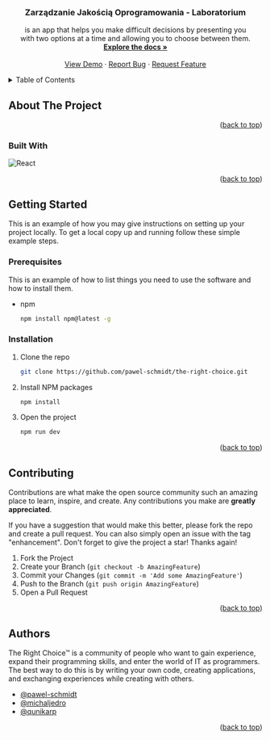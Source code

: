 <a name="readme-top"></a>

<!-- PROJECT LOGO -->
<br />
<div align="center">


<h3 align="center">Zarządzanie Jakością Oprogramowania - Laboratorium</h3>

  <p align="center">
    is an app that helps you make difficult decisions by presenting you </br> with two options at a time and allowing you to choose between them.
    <br />
    <a href="https://github.com/pawel-schmidt/the-right-choice/"><strong>Explore the docs »</strong></a>
    <br />
    <br />
    <a href="https://www.therightchoice.online/">View Demo</a>
    ·
    <a href="https://github.com/pawel-schmidt/the-right-choice/issues">Report Bug</a>
    ·
    <a href="https://github.com/pawel-schmidt/the-right-choice/issues">Request Feature</a>
  </p>
</div>

<!-- TABLE OF CONTENTS -->
<details>
  <summary>Table of Contents</summary>
  <ol>
    <li>
      <a href="#about-the-project">About The Project</a>
      <ul>
        <li><a href="#built-with">Built With</a></li>
      </ul>
    </li>
    <li>
      <a href="#getting-started">Getting Started</a>
      <ul>
        <li><a href="#prerequisites">Prerequisites</a></li>
        <li><a href="#installation">Installation</a></li>
      </ul>
    </li>
    <li><a href="#contributing">Contributing</a></li>
    <li><a href="#contact">Authors</a></li>
  </ol>
</details>

<!-- ABOUT THE PROJECT -->

## About The Project

<p align="right">(<a href="#readme-top">back to top</a>)</p>

### Built With

![React](https://img.shields.io/badge/React-61DAFB.svg?style=for-the-badge&logo=React&logoColor=black)


<p align="right">(<a href="#readme-top">back to top</a>)</p>

<!-- GETTING STARTED -->

## Getting Started

This is an example of how you may give instructions on setting up your project locally.
To get a local copy up and running follow these simple example steps.

### Prerequisites

This is an example of how to list things you need to use the software and how to install them.

- npm
  ```sh
  npm install npm@latest -g
  ```

### Installation

1. Clone the repo
   ```sh
   git clone https://github.com/pawel-schmidt/the-right-choice.git
   ```
2. Install NPM packages
   ```sh
   npm install
   ```
3. Open the project
   ```sh
   npm run dev
   ```

<p align="right">(<a href="#readme-top">back to top</a>)</p>

<!-- CONTRIBUTING -->

## Contributing

Contributions are what make the open source community such an amazing place to learn, inspire, and create. Any contributions you make are **greatly appreciated**.

If you have a suggestion that would make this better, please fork the repo and create a pull request. You can also simply open an issue with the tag "enhancement".
Don't forget to give the project a star! Thanks again!

1. Fork the Project
2. Create your Branch (`git checkout -b AmazingFeature`)
3. Commit your Changes (`git commit -m 'Add some AmazingFeature'`)
4. Push to the Branch (`git push origin AmazingFeature`)
5. Open a Pull Request

<p align="right">(<a href="#readme-top">back to top</a>)</p>

<!-- LICENSE -->

<!-- ## License

Distributed under the MIT License. See `LICENSE.txt` for more information.

<p align="right">(<a href="#readme-top">back to top</a>)</p> -->

<!-- CONTACT -->

## Authors

The Right Choice™ is a community of people who want to gain experience, expand their programming skills, and enter the world of IT as programmers. The best way to do this is by writing your own code, creating applications, and exchanging experiences while creating with others.

- [@pawel-schmidt](https://github.com/pawel-schmidt/)
- [@michaljedro](https://github.com/michaljedro)
- [@qunikarp](https://github.com/qunikarp)

<p align="right">(<a href="#readme-top">back to top</a>)</p>
